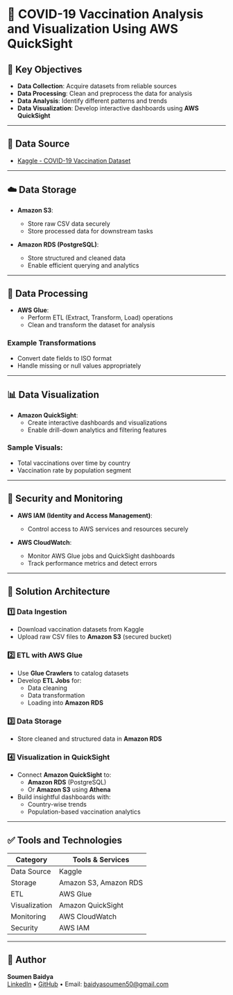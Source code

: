 # 🦠 COVID-19 Vaccination Analysis and Visualization Using AWS QuickSight

## 📌 Key Objectives

- **Data Collection**: Acquire datasets from reliable sources  
- **Data Processing**: Clean and preprocess the data for analysis  
- **Data Analysis**: Identify different patterns and trends  
- **Data Visualization**: Develop interactive dashboards using **AWS QuickSight**

---

## 📂 Data Source

- [Kaggle - COVID-19 Vaccination Dataset](https://www.kaggle.com/)

---

## ☁️ Data Storage

- **Amazon S3**:  
  - Store raw CSV data securely  
  - Store processed data for downstream tasks  

- **Amazon RDS (PostgreSQL)**:  
  - Store structured and cleaned data  
  - Enable efficient querying and analytics  

---

## 🔄 Data Processing

- **AWS Glue**:  
  - Perform ETL (Extract, Transform, Load) operations  
  - Clean and transform the dataset for analysis  

### Example Transformations
- Convert date fields to ISO format  
- Handle missing or null values appropriately  

---

## 📊 Data Visualization

- **Amazon QuickSight**:  
  - Create interactive dashboards and visualizations  
  - Enable drill-down analytics and filtering features  

### Sample Visuals:
- Total vaccinations over time by country  
- Vaccination rate by population segment  

---

## 🔐 Security and Monitoring

- **AWS IAM (Identity and Access Management)**:  
  - Control access to AWS services and resources securely  

- **AWS CloudWatch**:  
  - Monitor AWS Glue jobs and QuickSight dashboards  
  - Track performance metrics and detect errors  

---

## 🧭 Solution Architecture

### 1️⃣ Data Ingestion
- Download vaccination datasets from Kaggle  
- Upload raw CSV files to **Amazon S3** (secured bucket)  

### 2️⃣ ETL with AWS Glue
- Use **Glue Crawlers** to catalog datasets  
- Develop **ETL Jobs** for:
  - Data cleaning  
  - Data transformation  
  - Loading into **Amazon RDS**

### 3️⃣ Data Storage
- Store cleaned and structured data in **Amazon RDS**

### 4️⃣ Visualization in QuickSight
- Connect **Amazon QuickSight** to:
  - **Amazon RDS** (PostgreSQL)  
  - Or **Amazon S3** using **Athena**  
- Build insightful dashboards with:
  - Country-wise trends  
  - Population-based vaccination analytics  

---

## ✅ Tools and Technologies

| Category        | Tools & Services                |
|----------------|----------------------------------|
| Data Source     | Kaggle                          |
| Storage         | Amazon S3, Amazon RDS           |
| ETL             | AWS Glue                        |
| Visualization   | Amazon QuickSight               |
| Monitoring      | AWS CloudWatch                  |
| Security        | AWS IAM                         |

---

## 📌 Author

**Soumen Baidya**  
[LinkedIn](https://www.linkedin.com/in/soumen-baidya/) • [GitHub](https://github.com/SoumenB45) • Email: baidyasoumen50@gmail.com  

